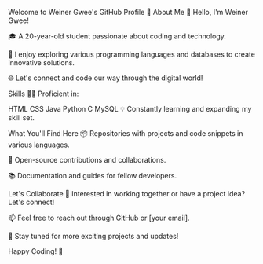 Welcome to Weiner Gwee's GitHub Profile 👋
About Me
🌟 Hello, I'm Weiner Gwee!

🎓 A 20-year-old student passionate about coding and technology.

🚀 I enjoy exploring various programming languages and databases to create innovative solutions.

🌐 Let's connect and code our way through the digital world!

Skills
👨‍💻 Proficient in:

HTML
CSS
Java
Python
C
MySQL
💡 Constantly learning and expanding my skill set.

What You'll Find Here
📦 Repositories with projects and code snippets in various languages.

🧰 Open-source contributions and collaborations.

📚 Documentation and guides for fellow developers.

Let's Collaborate
🤝 Interested in working together or have a project idea? Let's connect!

📫 Feel free to reach out through GitHub or [your email].

📡 Stay tuned for more exciting projects and updates!

Happy Coding! 🚀
